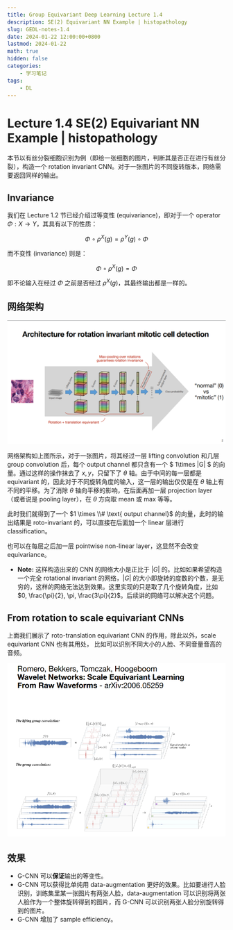 ```yaml
---
title: Group Equivariant Deep Learning Lecture 1.4
description: SE(2) Equivariant NN Example | histopathology
slug: GEDL-notes-1.4
date: 2024-01-22 12:00:00+0800
lastmod: 2024-01-22
math: true
hidden: false
categories:
    - 学习笔记
tags:
    - DL
---
```


# Lecture 1.4 SE(2) Equivariant NN Example | histopathology

本节以有丝分裂细胞识别为例（即给一张细胞的图片，判断其是否正在进行有丝分裂），构造一个 rotation invariant CNN。对于一张图片的不同旋转版本，网络需要返回同样的输出。

## Invariance

我们在 Lecture 1.2 节已经介绍过等变性 (equivariance)，即对于一个 operator $\Phi: X\rightarrow Y$，其具有以下的性质：

$$\Phi\circ \rho^X(g)=\rho^Y(g)\circ \Phi$$

而不变性 (invariance) 则是：

$$\Phi\circ \rho^X(g)=\Phi$$

即不论输入在经过 $\Phi$ 之前是否经过 $\rho^X(g)$，其最终输出都是一样的。

## 网络架构

![rotation invariant CNN](roto-invar-CNN.png)

网络架构如上图所示，对于一张图片，将其经过一层 lifting convolution 和几层 group convolution 后，每个 output channel 都只含有一个 $ 1\times |G| $ 的向量。通过这样的操作抹去了 $x, y$，只留下了 $\theta$ 轴。由于中间的每一层都是 equivariant 的，因此对于不同旋转角度的输入，这一层的输出仅仅是在 $\theta$ 轴上有不同的平移。为了消除 $\theta$ 轴向平移的影响，在后面再加一层 projection layer （或者说是 pooling layer），在 $\theta$ 方向取 mean 或 max 等等。

此时我们就得到了一个 $1 \times \\# \text{ output channel}$ 的向量，此时的输出结果是 roto-invariant 的，可以直接在后面加一个 linear 层进行 classification。

也可以在每层之后加一层 pointwise non-linear layer，这显然不会改变 equivariance。

- **Note:** 这样构造出来的 CNN 的网络大小是正比于 $|G|$ 的。比如如果希望构造一个完全 rotational invariant 的网络，$|G|$ 的大小即旋转的度数的个数，是无穷的，这样的网络无法达到效果。这里实现的只是取了几个旋转角度，比如 $0, \frac{\pi}{2}, \pi, \frac{3\pi}{2}$。后续讲的网络可以解决这个问题。

## From rotation to scale equivariant CNNs

上面我们展示了 roto-translation equivariant CNN 的作用，除此以外，scale equivariant CNN 也有其用处， 比如可以识别不同大小的人脸、不同音量音高的音频。

![对不同频率的音频的识别](scale-invar-CNN.png)

## 效果

- G-CNN 可以**保证**输出的等变性。
- G-CNN 可以获得比单纯用 data-augmentation 更好的效果。比如要进行人脸识别，训练集里某一张图片有两张人脸，data-augmentation 可以识别将两张人脸作为一个整体旋转得到的图片，而 G-CNN 可以识别两张人脸分别旋转得到的图片。
- G-CNN 增加了 sample efficiency。